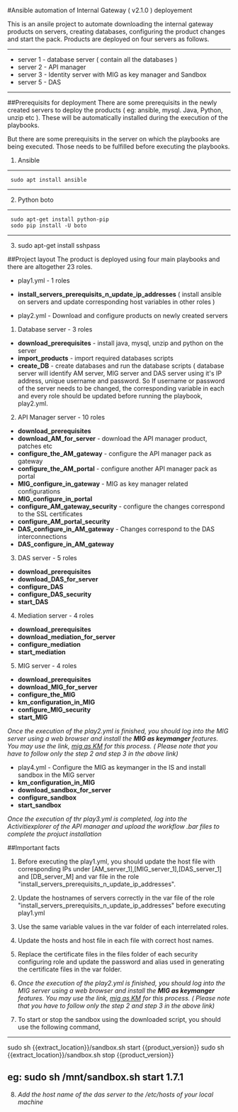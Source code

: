 #Ansible automation of Internal Gateway ( v2.1.0 ) deployement 

This is an ansile project to automate downloading the internal gateway products on servers, creating databases, configuring the product changes and start the pack. Products are deployed on four servers as follows.

---
* server 1 - database server ( contain all the databases )
* server 2 - API manager
* server 3 - Identity server with MIG as key manager and Sandbox
* server 5 - DAS
---


##Prerequisits for deployment
There are some prerequisits in the newly created servers to deploy the products ( eg: ansible, mysql. Java, Python, unzip etc ). These will be automatically installed during the execution of the playbooks.

But there are some prerequisits in the server on which the playbooks are being executed. Those needs to be fulfilled before executing the playbooks.
  
  1. Ansible
  --- 
     sudo apt install ansible
  ---
  2. Python boto
  ---
     sudo apt-get install python-pip 
     sodo pip install -U boto
  --- 
  3. sudo apt-get install sshpass


##Project layout
The product is deployed using four main playbooks and there are altogether 23 roles. 


* play1.yml - 1 roles
-  **install_servers_prerequisits_n_update_ip_addresses** ( install ansible on servers and update corresponding host variables in other roles )

* play2.yml - Download and configure products on newly created servers

1.  Database server - 3 roles
*   **download_prerequisites** - install java, mysql, unzip and python on the server
*   **import_products** - import required databases scripts
*   **create_DB** - create databases and run the database scripts ( database server will identify AM server, MIG server and DAS server using it's IP address, unique username and password. So If username or password of the server needs to be changed, the corresponding variable in each and every role should be updated before running the playbook, play2.yml. 

2.  API Manager server - 10 roles
*  **download_prerequisites**
*  **download_AM_for_server** - download the API manager product, patches etc
*  **configure_the_AM_gateway** - configure the API manager pack as gateway
*  **configure_the_AM_portal** - configure another API manager pack as portal
*  **MIG_configure_in_gateway** - MIG as key manager related configurations
*  **MIG_configure_in_portal** 
*  **configure_AM_gateway_security** - configure the changes correspond to the SSL certificates
*  **configure_AM_portal_security**
*  **DAS_configure_in_AM_gateway** - Changes correspond to the DAS interconnections
*  **DAS_configure_in_AM_gateway**

3.  DAS server - 5 roles
*  **download_prerequisites**
*  **download_DAS_for_server**
*  **configure_DAS**
*  **configure_DAS_security**
*  **start_DAS** 

4.  Mediation server - 4 roles
*  **download_prerequisites**
*  **download_mediation_for_server**
*  **configure_mediation**
*  **start_mediation**

5.  MIG server - 4 roles
*  **download_prerequisites** 
*  **download_MIG_for_server**
*  **configure_the_MIG**
*  **km_configuration_in_MIG**
*  **configure_MIG_security**
*  **start_MIG**

*Once the execution of the play2.yml is finished, you should log into the MIG server using a web browser and install the **MIG as keymanger** features. You may use the link, 
[mig as KM](http://docs.wso2telco.com/display/HG/Configuring+MIG) 
for this process. ( Please note that you have to follow only the step 2 and step 3 in the above link)*

* play4.yml - Configure the MIG as keymanger in the IS and install sandbox in the MIG server
*  **km_configuration_in_MIG**
*  **download_sandbox_for_server**
*  **configure_sandbox**
*  **start_sandbox**

*Once the execution of thr play3.yml is completed, log into the Activitiexplorer of the API manager and upload the workflow .bar files to complete the projuct installation* 


##Important facts
1. Before executing the play1.yml, you should update the host file with corresponding IPs under [AM_server_1],[MIG_server_1],[DAS_server_1] and [DB_server_M] and var file in the role "install_servers_prerequisits_n_update_ip_addresses".

2. Update the hostnames of servers correctly in the var file of the role "install_servers_prerequisits_n_update_ip_addresses" before executing play1.yml

3. Use the same variable values in the var folder of each interrelated roles.

4. Update the hosts and host file in each file with correct host names.

5. Replace the certificate files in the files folder of each security configuring role and update the password and alias used in generating the certificate files in the var folder.
 
6. *Once the execution of the play2.yml is finished, you should log into the MIG server using a web browser and install the **MIG as keymanger** features. You may use the link, 
[mig as KM](http://docs.wso2telco.com/display/HG/Configuring+MIG) 
for this process. ( Please note that you have to follow only the step 2 and step 3 in the above link)*

7. To start or stop the sandbox using the downloaded script, you should use the following command,
---
  sudo sh {{extract_location}}/sandbox.sh start {{product_version}}
  sudo sh {{extract_location}}/sandbox.sh stop {{product_version}}

  eg: sudo sh /mnt/sandbox.sh start 1.7.1
---

8. *Add the host name of the das server to the /etc/hosts of your local machine*

